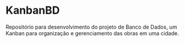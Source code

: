 # KanbanBD
Repositório para desenvolvimento do projeto de Banco de Dados, um Kanban para organização e gerenciamento das obras em uma cidade.
